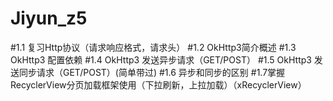 # Jiyun_z5

#1.1 复习Http协议（请求响应格式，请求头）
#1.2 OkHttp3简介概述
#1.3 OkHttp3 配置依赖
#1.4 OkHttp3 发送异步请求（GET/POST）
#1.5 OkHttp3 发送同步请求（GET/POST）(简单带过)
#1.6 异步和同步的区别
#1.7掌握RecyclerView分页加载框架使用（下拉刷新，上拉加载）（xRecyclerView）
